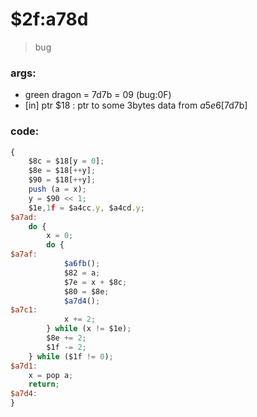 ﻿
# $2f:a78d 

>bug

### args:
+	green dragon = 7d7b = 09 (bug:0F)
+	[in] ptr $18 : ptr to some 3bytes data from $a5e6[$7d7b]

### code:
```js
{
	$8c = $18[y = 0];
	$8e = $18[++y];
	$90 = $18[++y];
	push (a = x);
	y = $90 << 1;
	$1e,1f = $a4cc.y, $a4cd.y;
$a7ad:
	do {
		x = 0;
		do {
$a7af:
			$a6fb();
			$82 = a;
			$7e = x + $8c;
			$80 = $8e;
			$a7d4();
$a7c1:
			x += 2;
		} while (x != $1e);
		$8e += 2;
		$1f -= 2;
	} while ($1f != 0);
$a7d1:
	x = pop a;
	return;
$a7d4:
}
```


